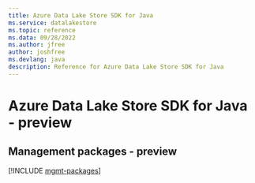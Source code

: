 ```yaml
---
title: Azure Data Lake Store SDK for Java
ms.service: datalakestore
ms.topic: reference
ms.data: 09/28/2022
ms.author: jfree
author: joshfree
ms.devlang: java
description: Reference for Azure Data Lake Store SDK for Java
---
```

# Azure Data Lake Store SDK for Java - preview

## Management packages - preview
[!INCLUDE [mgmt-packages](data-lake-store-mgmt-index.md)]